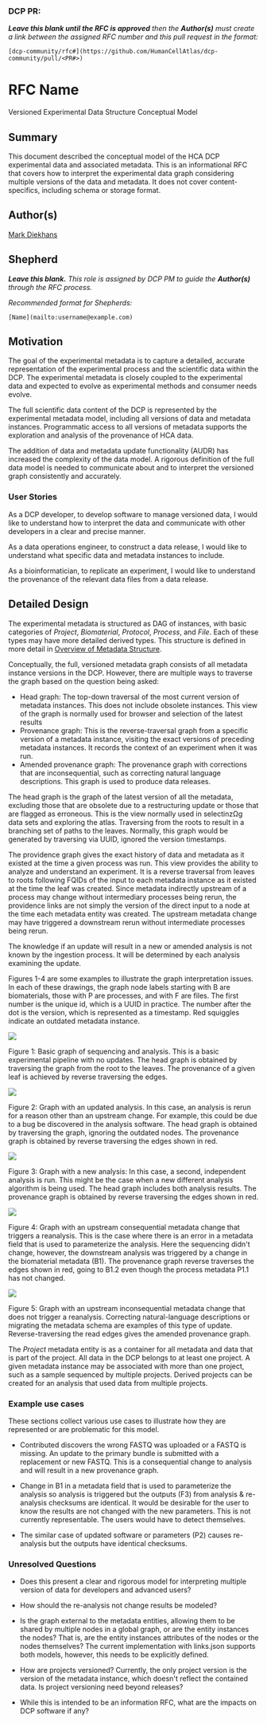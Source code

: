 ### DCP PR:

***Leave this blank until the RFC is approved** then the **Author(s)** must create a link between the assigned RFC number and this pull request in the format:*

`[dcp-community/rfc#](https://github.com/HumanCellAtlas/dcp-community/pull/<PR#>)`

# RFC Name

Versioned Experimental Data Structure Conceptual Model

## Summary

This document described the conceptual model of the HCA DCP experimental data and associated metadata.  This is an informational RFC that covers how to interpret the experimental data graph considering multiple versions of the data and metadata.  It does not cover content-specifics, including schema or storage format.

## Author(s)

[Mark Diekhans](mailto:markd@ucsc.edu)

## Shepherd
***Leave this blank.** This role is assigned by DCP PM to guide the **Author(s)** through the RFC process.*

*Recommended format for Shepherds:*

 `[Name](mailto:username@example.com)`

## Motivation
The goal of the experimental metadata is to capture a detailed, accurate representation of the experimental process and the scientific data within the DCP.  The experimental metadata is closely coupled to the experimental data and expected to evolve as experimental methods and consumer needs evolve.

The full scientific data content of the DCP is represented by the experimental metadata model, including all versions of data and metadata instances.  Programmatic access to all versions of metadata supports the exploration and analysis of the provenance of HCA data.

The addition of data and metadata update functionality (AUDR) has increased the complexity of the data model. A rigorous definition of the full data model is needed to communicate about and to interpret the versioned graph consistently and accurately.


### User Stories

As a DCP developer, to develop software to manage versioned data,
I would like to understand how to interpret the data and communicate with other developers in a clear and precise manner.

As a data operations engineer, to construct a data release, I would like to understand what specific data and metadata instances to include.

As a bioinformatician, to replicate an experiment, I would like to understand the provenance of the relevant data files from a data release.

## Detailed Design

The experimental metadata is structured as DAG of instances, with basic categories of *Project*, *Biomaterial*, *Protocol*, *Process*, and *File*.  Each of these types may have more detailed derived types.  This structure is defined in more detail in [Overview of Metadata Structure](https://github.com/HumanCellAtlas/metadata-schema/blob/master/docs/structure.md).

Conceptually, the full, versioned metadata graph consists of all metadata instance versions in the DCP.  However, there are multiple ways to traverse the graph based on the question being asked:


* Head graph: The top-down traversal of the most current version of metadata instances.  This does not include obsolete instances.  This view of the graph is normally used for browser and selection of the latest results
* Provenance graph: This is the reverse-traversal graph from a specific version of a metadata instance, visiting the exact versions of preceding metadata instances.  It records the context of an experiment when it was run.
* Amended provenance graph: The provenance graph with corrections that are inconsequential, such as correcting natural language descriptions.  This graph is used to produce data releases.


The head graph is the graph of the latest version of all the metadata, excluding those that are obsolete due to a restructuring update or those that are flagged as erroneous.  This is the view normally used in selectinzΩg data sets and exploring the atlas.  Traversing from the roots to result in a branching set of paths to the leaves.  Normally, this graph would be generated by traversing via UUID, ignored the version timestamps.

The providence graph gives the exact history of data and metadata as it existed at the time a given process was run.  This view provides the ability to analyze and understand an experiment.  It is a reverse traversal from leaves to roots following FQIDs of the input to each metadata instance as it existed at the time the leaf was created.  Since metadata indirectly upstream of a process may change without intermediary processes being rerun, the providence links are not simply the version of the direct input to a node at the time each metadata entity was created.  The upstream metadata change may have triggered a downstream rerun without intermediate processes being rerun.

The knowledge if an update will result in a new or amended analysis is not known by the ingestion process.  It will be determined by each analysis examining the update.

Figures 1-4 are some examples to illustrate the graph interpretation issues.  In each of these drawings, the graph node labels starting with B are biomaterials, those with P are processes, and with F are files.  The first number is the unique id, which is a UUID in practice.  The number after the dot is the version, which is represented as a timestamp.  Red squiggles indicate an outdated metadata instance.


![](../images/0000-basic-graph.png)

Figure 1: Basic graph of sequencing and analysis.  This is a basic experimental pipeline with no updates. The head graph is obtained by traversing the graph from the root to the leaves.  The provenance of a given leaf is achieved by reverse traversing the edges.


![](../images/0000-updated-analysis-graph.png)

Figure 2: Graph with an updated analysis.  In this case, an analysis is rerun for a reason other than an upstream change.  For example, this could be due to a bug be discovered in the analysis software.  The head graph is obtained by traversing the graph, ignoring the outdated nodes.  The provenance graph is obtained by reverse traversing the edges shown in red.

![](../images/0000-new-analysis-graph.png)

Figure 3: Graph with a new analysis:  In this case, a second, independent analysis is run.  This might be the case when a new different analysis algorithm is being used.  The head graph includes both analysis results.   The provenance graph is obtained by reverse traversing the edges shown in red.


![](../images/0000-reanalysis-graph.png)

Figure 4: Graph with an upstream consequential metadata change that triggers a reanalysis.  This is the case where there is an error in a metadata field that is used to parameterize the analysis. Here the sequencing didn't change, however, the downstream analysis was triggered by a change in the biomaterial metadata (B1).  The provenance graph reverse traverses the edges shown in red, going to B1.2 even though the process metadata P1.1 has not changed.


![](../images/0000-amended-graph.png)

Figure 5: Graph with an upstream inconsequential metadata change that does not trigger a reanalysis.  Correcting natural-language descriptions or migrating the metadata schema are examples of this type of update.  Reverse-traversing the read edges gives the amended provenance graph.

The *Project* metadata entity is as a container for all metadata and data that is part of the project.  All data in the DCP belongs to at least one project.  A given metadata instance may be associated with more than one project, such as a sample sequenced by multiple projects. Derived projects can be created for an analysis that used data from multiple projects.

### Example use cases
These sections collect various use cases to illustrate how they are represented or are problematic for this model.

- Contributed discovers the wrong FASTQ was uploaded or a FASTQ is missing.  An update to the primary bundle is submitted with a replacement or new FASTQ.  This is a consequential change to analysis and will result in a new provenance graph.

- Change in B1 in a metadata field that is used to parameterize the analysis so analysis is triggered but the outputs (F3) from analysis & re-analysis checksums are identical.  It would be desirable for the user to know the results are not changed with the new parameters.  This is not currently representable.  The users would have to detect themselves.

- The similar case of updated software or parameters (P2) causes re-analysis but the outputs have identical checksums.


### Unresolved Questions

- Does this present a clear and rigorous model for interpreting multiple version of data for developers and advanced users? 

- How should the re-analysis not change results be modeled?

- Is the graph external to the metadata entities, allowing them to be shared by multiple nodes in a global graph, or are the entity instances the nodes?  That is, are the entity instances attributes of the nodes or the nodes themselves?  The current implementation with links.json supports both models, however, this needs to be explicitly defined.

- How are projects versioned? Currently, the only project version is the version of the metadata instance, which doesn't reflect the contained data.  Is project versioning need beyond releases?

- While this is intended to be an information RFC, what are the impacts on DCP software if any?


